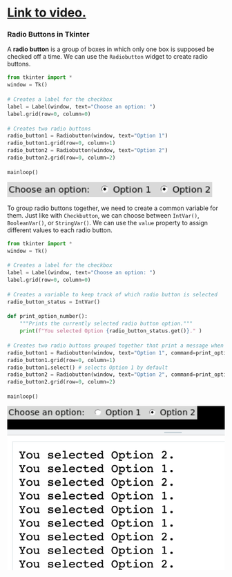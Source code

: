 # [Link to video.](https://www.youtube.com/watch?v=M3eHbBAWlnE&list=PLVD25niNi0BnsKwMvXId8jFMXxC1wUbko)

### Radio Buttons in Tkinter

A **radio button** is a group of boxes in which only one box is supposed be checked off a time. We can use the `Radiobutton` widget to create radio buttons. 

```python
from tkinter import *
window = Tk()

# Creates a label for the checkbox
label = Label(window, text="Choose an option: ")
label.grid(row=0, column=0)

# Creates two radio buttons
radio_button1 = Radiobutton(window, text="Option 1")
radio_button1.grid(row=0, column=1)
radio_button2 = Radiobutton(window, text="Option 2")
radio_button2.grid(row=0, column=2)

mainloop()
```

![](../Images/tk_radio_button_1_.png)

To group radio buttons together, we need to create a common variable for them. Just like with `Checkbutton`, we can choose between `IntVar()`, `BooleanVar()`, or `StringVar()`. We can use the `value` property to assign different values to each radio button.

```python
from tkinter import *
window = Tk()

# Creates a label for the checkbox
label = Label(window, text="Choose an option: ")
label.grid(row=0, column=0)

# Creates a variable to keep track of which radio button is selected
radio_button_status = IntVar()

def print_option_number():
    """Prints the currently selected radio button option."""
    print(f"You selected Option {radio_button_status.get()}." )

# Creates two radio buttons grouped together that print a message when clicked 
radio_button1 = Radiobutton(window, text="Option 1", command=print_option_number, variable=radio_button_status, value=1)
radio_button1.grid(row=0, column=1)
radio_button1.select() # selects Option 1 by default
radio_button2 = Radiobutton(window, text="Option 2", command=print_option_number, variable=radio_button_status, value=2)
radio_button2.grid(row=0, column=2)

mainloop()
```

![](../Images/tk_radio_button_2_.png)
